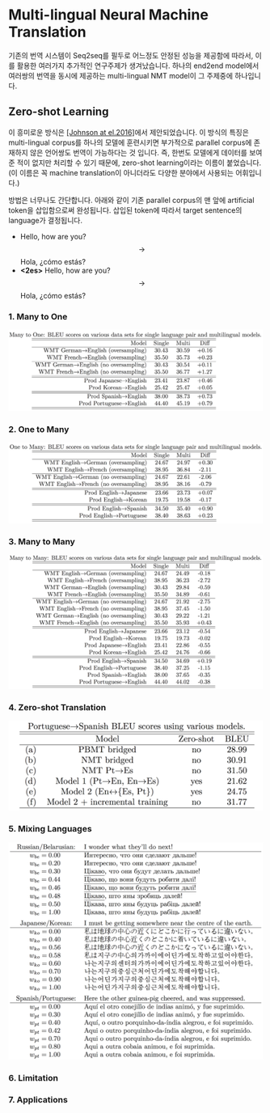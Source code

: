 # Multi-lingual Neural Machine Translation

기존의 번역 시스템이 Seq2seq를 필두로 어느정도 안정된 성능을 제공함에 따라서, 이를 활용한 여러가지 추가적인 연구주제가 생겨났습니다. 하나의 end2end model에서 여러쌍의 번역을 동시에 제공하는 multi-lingual NMT model이 그 주제중에 하나입니다.

## Zero-shot Learning

이 흥미로운 방식은 [\[Johnson at el.2016\]](https://arxiv.org/pdf/1611.04558.pdf)에서 제안되었습니다. 이 방식의 특징은 multi-lingual corpus를 하나의 모델에 훈련시키면 부가적으로 parallel corpus에 존재하지 않은 언어쌍도 번역이 가능하다는 것 입니다. 즉, 한번도 모델에게 데이터를 보여준 적이 없지만 처리할 수 있기 때문에, zero-shot learning이라는 이름이 붙었습니다. (이 이름은 꼭 machine translation이 아니더라도 다양한 분야에서 사용되는 어휘입니다.)

방법은 너무나도 간단합니다. 아래와 같이 기존 parallel corpus의 맨 앞에 artificial token을 삽입함으로써 완성됩니다. 삽입된 token에 따라서 target sentence의 language가 결정됩니다.

- Hello, how are you? $$ \rightarrow $$ Hola, ¿cómo estás?
- **\<2es\>** Hello, how are you? $$ \rightarrow $$ Hola, ¿cómo estás?

### 1. Many to One

![](/assets/nmt-zeroshot-1.png)

### 2. One to Many

![](/assets/nmt-zeroshot-2.png)

### 3. Many to Many

![](/assets/nmt-zeroshot-3.png)

### 4. Zero-shot Translation

![](/assets/nmt-zeroshot-4.png)

### 5. Mixing Languages

![](/assets/nmt-zeroshot-5.png)

### 6. Limitation

### 7. Applications



